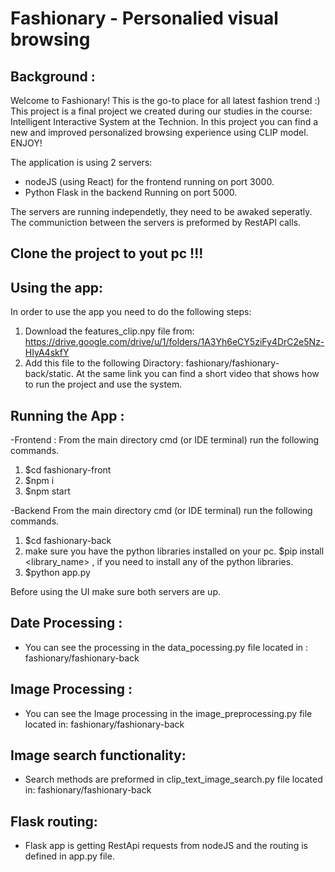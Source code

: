 # Fashionary - Personalied visual browsing

## Background :
Welcome to Fashionary! This is the go-to place for all latest fashion trend :)
This project is a final project we created during our studies in the course:
Intelligent Interactive System at the Technion.
In this project you can find a new and improved personalized browsing experience using CLIP model.
ENJOY!

The application is using 2 servers: 
* nodeJS (using React) for the frontend running on port 3000.
* Python Flask in the backend Running on port 5000.

The servers are running independetly, they need to be awaked seperatly.
The communiction between the servers is preformed by RestAPI calls.

## Clone the project to yout pc !!!

## Using the app:
In order to use the app you need to do the following steps:
1. Download the features_clip.npy file from: <https://drive.google.com/drive/u/1/folders/1A3Yh6eCY5ziFy4DrC2e5Nz-HIyA4skfY>
2. Add this file to the following Diractory: fashionary/fashionary-back/static.
At the same link you can find a short video that shows how to run the project and use the system.

## Running the App :

-Frontend :
From the main directory cmd (or IDE terminal) run the following commands.
1. $cd fashionary-front
2. $npm i
3. $npm start

-Backend
From the main directory cmd (or IDE terminal) run the following commands.
1. $cd fashionary-back 
2. make sure you have the python libraries installed on your pc.
    $pip install <library_name> , if you need to install any of the python libraries.
3. $python app.py 

Before using the UI make sure both servers are up.

## Date Processing :
- You can see the processing in the data_pocessing.py file located in :
  fashionary/fashionary-back

## Image Processing :
- You can see the Image processing in the image_preprocessing.py file located in:
  fashionary/fashionary-back

## Image search functionality:
- Search methods are preformed in clip_text_image_search.py file located in:
  fashionary/fashionary-back

## Flask routing:
- Flask app is getting RestApi requests from nodeJS and the routing is defined in app.py file.

